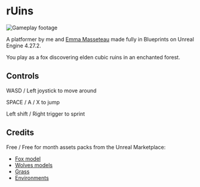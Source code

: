 # rUins

![Gameplay footage](rUins.gif)

A platformer by me and [Emma Masseteau](https://github.com/Elmea) made fully in Blueprints on Unreal Engine 4.27.2.

You play as a fox discovering elden cubic ruins in an enchanted forest.

## Controls

WASD / Left joystick to move around

SPACE / A / X to jump

Left shift / Right trigger to sprint

## Credits

Free / Free for month assets packs from the Unreal Marketplace:

- [Fox model](https://www.unrealengine.com/marketplace/en-US/product/fox)
- [Wolves models](https://www.unrealengine.com/marketplace/en-US/product/poly-art-wolf)
- [Grass](https://www.unrealengine.com/marketplace/en-US/product/fe0a7c01da854223bda935f111aab4f4)
- [Environments](https://www.unrealengine.com/marketplace/en-US/product/dreamscape-nature-meadows)
